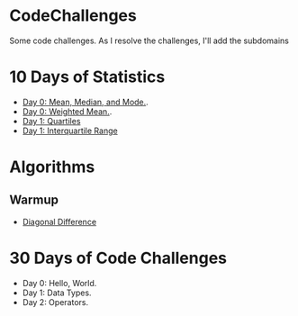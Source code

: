 # CodeChallenges
Some code challenges. As I resolve the challenges, I'll add the subdomains

# 10 Days of Statistics
  - [Day 0: Mean, Median, and Mode.](https://github.com/akliemke/CodeChallenges/tree/master/day0_mean_mode_median).
  - [Day 0: Weighted Mean.](https://github.com/akliemke/CodeChallenges/tree/master/10DaysOfStatistics_day0_weighted_mean).
  - [Day 1: Quartiles]()
  - [Day 1: Interquartile Range]()
# Algorithms

## Warmup
  - [Diagonal Difference](https://github.com/akliemke/CodeChallenges/blob/master/Algorithms/Warmup/diagonal_difference.py)

# 30 Days of Code Challenges
  - Day 0: Hello, World.
  - Day 1: Data Types.
  - Day 2: Operators.
